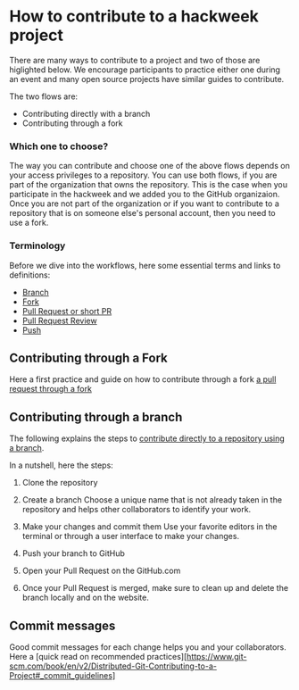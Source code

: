 # How to contribute to a hackweek project

There are many ways to contribute to a project and two of those are higlighted below.
We encourage participants to practice either one during an event and many open source 
projects have similar guides to contribute.

The two flows are:
* Contributing directly with a branch
* Contributing through a fork

### Which one to choose?
The way you can contribute and choose one of the above flows depends on your access 
privileges to a repository. You can use both flows, if you are part of the organization
that owns the repository. This is the case when you participate in the hackweek and
we added you to the GitHub organizaion. Once you are not part of the organization or 
if you want to contribute to a repository that is on someone else's personal account, 
then you need to use a fork.

### Terminology
Before we dive into the workflows, here some essential terms and links to definitions:
* [Branch](https://docs.github.com/en/github/getting-started-with-github/quickstart/github-glossary#branch)
* [Fork](https://docs.github.com/en/github/getting-started-with-github/quickstart/github-glossary#fork)
* [Pull Request or short PR](https://docs.github.com/en/github/getting-started-with-github/quickstart/github-glossary#pull-request)
* [Pull Request Review](https://docs.github.com/en/github/getting-started-with-github/quickstart/github-glossary#pull-request-review)
* [Push](https://docs.github.com/en/github/getting-started-with-github/quickstart/github-glossary#push)

## Contributing through a Fork
Here a first practice and guide on how to contribute through a fork 
[a pull request through a fork](https://github.com/uwhackweek/learning-git)

## Contributing through a branch
The following explains the steps to [contribute directly to a repository using
a branch](https://docs.github.com/en/github/getting-started-with-github/quickstart/github-flow).

In a nutshell, here the steps:

1. Clone the repository

2. Create a branch
Choose a unique name that is not already taken in the repository and helps
other collaborators to identify your work.

3. Make your changes and commit them
Use your favorite editors in the terminal or through a user interface to
make your changes.

4. Push your branch to GitHub

5. Open your Pull Request on the GitHub.com

6. Once your Pull Request is merged, make sure to clean up and delete the branch
locally and on the website.

## Commit messages
Good commit messages for each change helps you and your collaborators.
Here a [quick read on recommended practices][https://www.git-scm.com/book/en/v2/Distributed-Git-Contributing-to-a-Project#_commit_guidelines]
